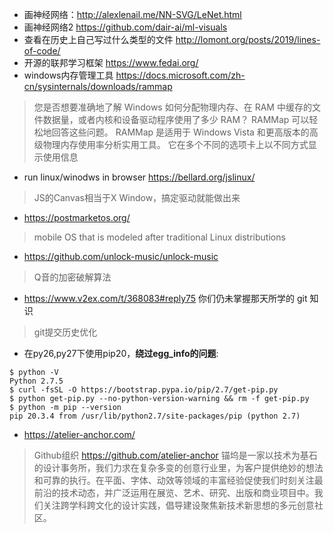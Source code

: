 - 画神经网络：http://alexlenail.me/NN-SVG/LeNet.html
- 画神经网络2 https://github.com/dair-ai/ml-visuals
- 查看在历史上自己写过什么类型的文件 http://lomont.org/posts/2019/lines-of-code/
- 开源的联邦学习框架 https://www.fedai.org/
- windows内存管理工具 https://docs.microsoft.com/zh-cn/sysinternals/downloads/rammap
> 您是否想要准确地了解 Windows 如何分配物理内存、在 RAM 中缓存的文件数据量，或者内核和设备驱动程序使用了多少 RAM？ RAMMap 可以轻松地回答这些问题。 RAMMap 是适用于 Windows Vista 和更高版本的高级物理内存使用率分析实用工具。 它在多个不同的选项卡上以不同方式显示使用信息
- run linux/winodws in browser https://bellard.org/jslinux/
> JS的Canvas相当于X Window，搞定驱动就能做出来
- https://postmarketos.org/
> mobile OS that is modeled after traditional Linux distributions
- https://github.com/unlock-music/unlock-music
> Q音的加密破解算法
-  https://www.v2ex.com/t/368083#reply75 你们仍未掌握那天所学的 git 知识
> git提交历史优化
- 在py26,py27下使用pip20，**绕过egg_info的问题**:
```
$ python -V
Python 2.7.5
$ curl -fsSL -O https://bootstrap.pypa.io/pip/2.7/get-pip.py
$ python get-pip.py --no-python-version-warning && rm -f get-pip.py
$ python -m pip --version
pip 20.3.4 from /usr/lib/python2.7/site-packages/pip (python 2.7)
```
- https://atelier-anchor.com/
> Github组织 https://github.com/atelier-anchor  锚坞是一家以技术为基石的设计事务所，我们力求在复杂多变的创意行业里，为客户提供绝妙的想法和可靠的执行。在平面、字体、动效等领域的丰富经验促使我们时刻关注最前沿的技术动态，并广泛运用在展览、艺术、研究、出版和商业项目中。我们关注跨学科跨文化的设计实践，倡导建设聚焦新技术新思想的多元创意社区。
